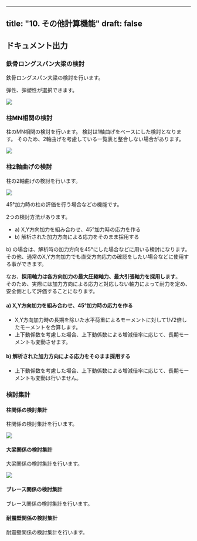 
---
title: "10. その他計算機能"
draft: false
---



## ドキュメント出力 

### 鉄骨ロングスパン大梁の検討

鉄骨ロングスパン大梁の検討を行います。

弾性、弾塑性が選択できます。


![](img/2022-12-01-09-58-25.png)


### 柱MN相関の検討

柱のMN相関の検討を行います。
検討は1軸曲げをベースにした検討となります。
そのため、2軸曲げを考慮している一覧表と整合しない場合があります。  

![](img/2022-12-01-09-58-49.png)


### 柱2軸曲げの検討

柱の2軸曲げの検討を行います。

![](img/2022-12-01-10-46-40.png)


45°加力時の柱の評価を行う場合などの機能です。  

2つの検討方法があります。  

- a) X,Y方向加力を組み合わせ、45°加力時の応力を作る
- b) 解析された加力方向による応力をそのまま採用する


b) の場合は、解析時の加力方向を45°にした場合などに用いる検討になります。  
その他、通常のX,Y方向加力でも直交方向応力の確認をしたい場合などに使用する事ができます。


なお、**採用軸力は各方向加力の最大圧縮軸力、最大引張軸力を採用します**。  
そのため、実際には加力方向による応力と対応しない軸力によって耐力を定め、安全側として評価することになります。  



#### a) X,Y方向加力を組み合わせ、45°加力時の応力を作る


- X,Y方向加力時の長期を除いた水平荷重によるモーメントに対して1/√2倍したモーメントを合算します。
- 上下動係数を考慮した場合、上下動係数による増減倍率に応じて、長期モーメントも変動させます。


#### b) 解析された加力方向による応力をそのまま採用する

- 上下動係数を考慮した場合、上下動係数による増減倍率に応じて、長期モーメントも変動は行いません。



### 検討集計

#### 柱関係の検討集計

柱関係の検討集計を行います。  

![](img/2022-12-01-10-47-04.png)


#### 大梁関係の検討集計


大梁関係の検討集計を行います。  

![](img/2022-12-01-10-47-23.png)



#### ブレース関係の検討集計

ブレース関係の検討集計を行います。  

#### 耐震壁関係の検討集計

耐震壁関係の検討集計を行います。  



